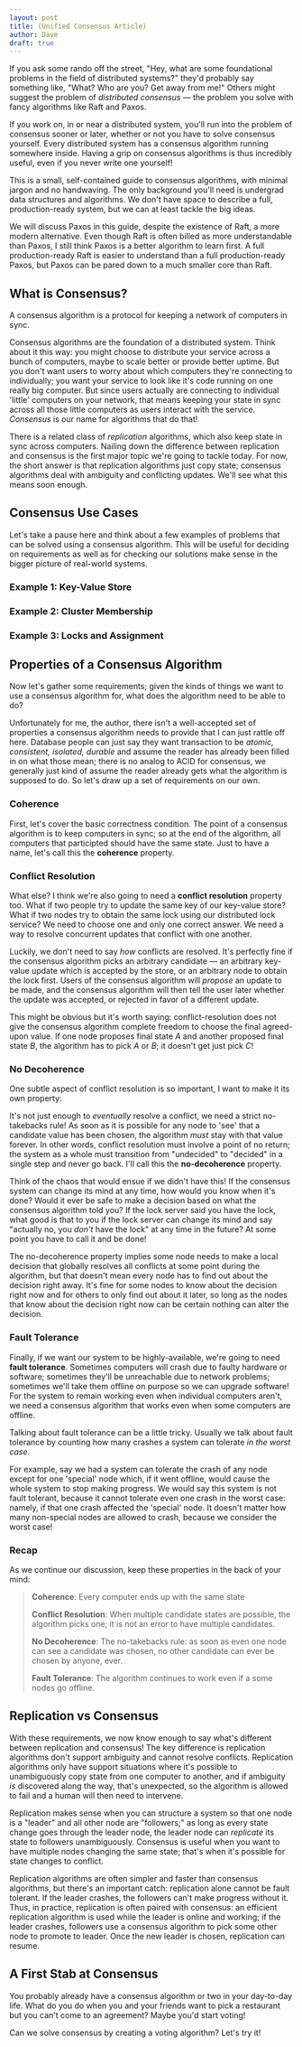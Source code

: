 ```yaml
---
layout: post
title: (Unified Consensus Article)
author: Dave
draft: true
---
```


If you ask some rando off the street, "Hey, what are some foundational problems in the field of distributed systems?" they'd probably say something like, "What? Who are you? Get away from me!" Others might suggest the problem of *distributed consensus* &mdash; the problem you solve with fancy algorithms like Raft and Paxos.

If you work on, in or near a distributed system, you'll run into the problem of consensus sooner or later, whether or not you have to solve consensus yourself. Every distributed system has a consensus algorithm running somewhere inside. Having a grip on consensus algorithms is thus incredibly useful, even if you never write one yourself!

This is a small, self-contained guide to consensus algorithms, with minimal jargon and no handwaving. The only background you'll need is undergrad data structures and algorithms. We don't have space to describe a full, production-ready system, but we can at least tackle the big ideas.

We will discuss Paxos in this guide, despite the existence of Raft, a more modern alternative. Even though Raft is often billed as more understandable than Paxos, I still think Paxos is a better algorithm to learn first. A full production-ready Raft is easier to understand than a full production-ready Paxos, but Paxos can be pared down to a much smaller core than Raft.

## What is Consensus?

A consensus algorithm is a protocol for keeping a network of computers in sync.

Consensus algorithms are the foundation of a distributed system. Think about it this way: you might choose to distribute your service across a bunch of computers, maybe to scale better or provide better uptime. But you don't want users to worry about which computers they're connecting to individually; you want your service to look like it's code running on one really big computer. But since users actually are connecting to individual 'little' computers on your network, that means keeping your state in sync across all those little computers as users interact with the service. *Consensus* is our name for algorithms that do that!

There is a related class of *replication* algorithms, which also keep state in sync across computers. Nailing down the difference between replication and consensus is the first major topic we're going to tackle today. For now, the short answer is that replication algorithms just copy state; consensus algorithms deal with ambiguity and conflicting updates. We'll see what this means soon enough.

## Consensus Use Cases

Let's take a pause here and think about a few examples of problems that can be solved using a consensus algorithm. This will be useful for deciding on requirements as well as for checking our solutions make sense in the bigger picture of real-world systems.

### Example 1: Key-Value Store



### Example 2: Cluster Membership



### Example 3: Locks and Assignment

 

## Properties of a Consensus Algorithm

Now let's gather some requirements; given the kinds of things we want to use a consensus algorithm for, what does the algorithm need to be able to do?

Unfortunately for me, the author, there isn't a well-accepted set of properties a consensus algorithm needs to provide that I can just rattle off here. Database people can just say they want transaction to be *atomic, consistent, isolated, durable* and assume the reader has already been filled in on what those mean; there is no analog to ACID for consensus, we generally just kind of assume the reader already gets what the algorithm is supposed to do. So let's draw up a set of requirements on our own.

### Coherence

First, let's cover the basic correctness condition. The point of a consensus algorithm is to keep computers in sync; so at the end of the algorithm, all computers that participted should have the same state. Just to have a name, let's call this the **coherence** property.

### Conflict Resolution

What else? I think we're also going to need a **conflict resolution** property too. What if two people try to update the same key of our key-value store? What if two nodes try to obtain the same lock using our distributed lock service? We need to choose one and only one correct answer. We need a way to resolve concurrent updates that conflict with one another.

Luckily, we don't need to say *how* conflicts are resolved. It's perfectly fine if the consensus algorithm picks an arbitrary candidate &mdash; an arbitrary key-value update which is accepted by the store, or an arbitrary node to obtain the lock first. Users of the consensus algorithm will *propose* an update to be made, and the consensus algorithm will then tell the user later whether the update was accepted, or rejected in favor of a different update.

This might be obvious but it's worth saying: conflict-resolution does not give the consensus algorithm complete freedom to choose the final agreed-upon value. If one node proposes final state $A$ and another proposed final state $B$, the algorithm has to pick $A$ or $B$; it doesn't get just pick $C$!

### No Decoherence

One subtle aspect of conflict resolution is so important, I want to make it its own property:

It's not just enough to *eventually* resolve a conflict, we need a strict no-takebacks rule! As soon as it is possible for any node to 'see' that a candidate value has been chosen, the algorithm *must* stay with that value forever. In other words, conflict resolution must involve a point of no return; the system as a whole must transition from "undecided" to "decided" in a single step and never go back. I'll call this the **no-decoherence** property.

Think of the chaos that would ensue if we didn't have this! If the consensus system can change its mind at any time, how would you know when it's done? Would it ever be safe to make a decision based on what the consensus algorithm told you? If the lock server said you have the lock, what good is that to you if the lock server can change its mind and say "actually no, you *don't* have the lock" at any time in the future? At some point you have to call it and be done!

The no-decoherence property implies some node needs to make a local decision that globally resolves all conflicts at some point during the algorithm, but that doesn't mean every node has to find out about the decision right away. It's fine for some nodes to know about the decision right now and for others to only find out about it later, so long as the nodes that know about the decision right now can be certain nothing can alter the decision.

### Fault Tolerance

Finally, if we want our system to be highly-available, we're going to need **fault tolerance**. Sometimes computers will crash due to faulty hardware or software; sometimes they'll be unreachable due to network problems; sometimes we'll take them offline on purpose so we can upgrade software! For the system to remain working even when individual computers aren't, we need a consensus algorithm that works even when some computers are offline.

Talking about fault tolerance can be a little tricky. Usually we talk about fault tolerance by counting how many crashes a system can tolerate *in the worst case*.

For example, say we had a system can tolerate the crash of any node except for one 'special' node which, if it went offline, would cause the whole system to stop making progress. We would say this system is not fault tolerant, because it cannot tolerate even one crash in the worst case: namely, if that one crash affected the 'special' node. It doesn't matter how many non-special nodes are allowed to crash, because we consider the worst case!

### Recap

As we continue our discussion, keep these properties in the back of your mind:

> **Coherence**: Every computer ends up with the same state
>
> **Conflict Resolution**: When multiple candidate states are possible, the algorithm picks one; it is not an error to have multiple candidates.
>
> **No Decoherence**: The no-takebacks rule: as soon as even one node can see a candidate was chosen, no other candidate can ever be chosen by anyone, ever.
>
> **Fault Tolerance**: The algorithm continues to work even if a some nodes go offline.

## Replication vs Consensus

With these requirements, we now know enough to say what's different between replication and consensus! The key difference is replication algorithms don't support ambiguity and cannot resolve conflicts. Replication algorithms only have support situations where it's possible to unambiguously copy state from one computer to another, and if ambiguity *is* discovered along the way, that's unexpected, so the algorithm is allowed to fail and a human will then need to intervene.

Replication makes sense when you can structure a system so that one node is a "leader" and all other node are "followers;" as long as every state change goes through the leader node, the leader node can *replicate* its state to followers unambiguously. Consensus is useful when you want to have multiple nodes changing the same state; that's when it's possible for state changes to conflict.

Replication algorithms are often simpler and faster than consensus algorithms, but there's an important catch: replication alone cannot be fault tolerant. If the leader crashes, the followers can't make progress without it. Thus, in practice, replication is often paired with consensus: an efficient replication algorithm is used while the leader is online and working; if the leader crashes, followers use a consensus algorithm to pick some other node to promote to leader. Once the new leader is chosen, replication can resume.

## A First Stab at Consensus

You probably already have a consensus algorithm or two in your day-to-day life. What do you do when you and your friends want to pick a restaurant but you can't come to an agreement? Maybe you'd start voting!

Can we solve consensus by creating a voting algorithm? Let's try it!





